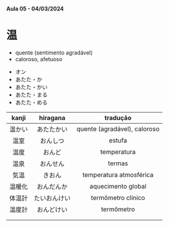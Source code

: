 #### Aula 05 - 04/03/2024


# 温
<ul><li>quente (sentimento agradável)</li><li>caloroso, afetuoso</li></ul>

<ul><li>オン</li><li>あたた・か</li><li>あたた・かい</li><li>あたた・まる</li><li>あたた・める</li></ul>

| kanji | hiragana | tradução |
|:---:|:---:|:---:|
| 温かい | あたたかい | quente (agradável), caloroso |
| 温室 | おんしつ | estufa |
| 温度 | おんど | temperatura |
| 温泉 | おんせん | termas |
| 気温 | きおん | temperatura atmosférica |
| 温暖化 | おんだんか | aquecimento global |
| 体温計 | たいおんけい | termômetro clínico |
| 温度計 | おんどけい | termômetro |
|  |  |  |
|  |  |  |